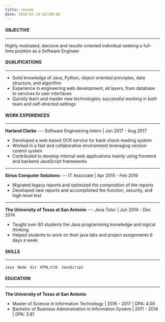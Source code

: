 ```yaml
---
title: resume
date: 2018-02-10 02:08:00
---
```



<!-- en-US:+ -->

#### OBJECTIVE
------------------------------------

Highly motivated, decisive and results-oriented individual seeking a full-time position as a Software Engineer

#### QUALIFICATIONS
------------------------------------

- Solid knowledge of Java, Python, object-oriented principles, data structure, and algorithm
- Experience in engineering web development, all layers, from database to services to user interfaces
- Quickly learn and master new technologies; successful working in both team and self-directed settings


#### WORK EXPERIENCES
------------------------------------

**Harland Clarke** --- Software Engineering Intern | Jun 2017 - Aug 2017
- Developed a web based OCR service for bank check reading system
- Worked in a fast and collaborative environment leveraging version control system
- Contributed to develop internal web applications mainly using frontend and backend JavaScript frameworks

<hr style="border-color: rgba(249, 243, 243, 0.22);">

**Sirius Computer Solutions** --- IT Associate | Apr 2015 - Feb 2016
- Migrated legacy reports and optimized the composition of the reports
- Developed new reports and accomplished the function, security, and high-level test

<hr style="border-color: rgba(249, 243, 243, 0.22);">

**The University of Texas at San Antonio** --- Java Tutor | Jun 2014 - Dec 2014

- Taught over 60 students the Java programming knowledge and logical thinking
- Helped students to work on their java labs and project assignments 6 days a week



#### SKILLS
------------------------------------

`Java` &nbsp; `Node` &nbsp; `Git` &nbsp; `HTML/CSS` &nbsp; `JavaScript`


#### EDUCATION
------------------------------------

**The University of Texas at San Antonio**
- Master of Science in Information Technology | 2016 - 2017 | GPA: 4.00
- Bachelor of Business Administration in Information System | 2011 - 2014 | GPA: 3.81

<!-- en-US:- -->
